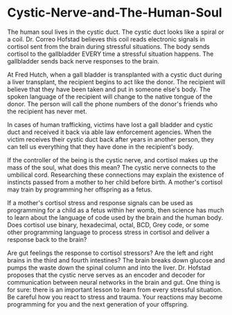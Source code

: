 # Cystic-Nerve-and-The-Human-Soul
The human soul lives in the cystic duct. The cystic duct looks like a spiral or a coil. Dr. Correo Hofstad believes this coil reads electronic signals in cortisol sent from the brain during stressful situations. The body sends cortisol to the gallbladder EVERY time a stressful situation happens. The gallbladder sends back nerve responses to the brain.  

At Fred Hutch, when a gall bladder is transplanted with a cystic duct during a liver transplant, the recipient begins to act like the donor. The recipient will believe that they have been taken and put in someone else's body.  The spoken language of the recipient will change to the native tongue of the donor. The person will call the phone numbers of the donor's friends who the recipient has never met.   

In cases of human trafficking, victims have lost a gall bladder and cystic duct and received it back via able law enforcement agencies. When the victim receives their cystic duct back after years in another person, they can tell us everything that they have done in the recipient's body.  

If the controller of the being is the cystic nerve, and cortisol makes up the mass of the soul, what does this mean? The cystic nerve connects to the umbilical cord. Researching these connections may explain the existence of instincts passed from a mother to her child before birth. A mother's cortisol may train by programming her offspring as a fetus.  

If a mother's cortisol stress and response signals can be used as programming for a child as a fetus within her womb, then science has much to learn about the language of code used by the brain and the human body. Does cortisol use binary, hexadecimal, octal, BCD, Grey code, or some other programming language to process stress in cortisol and deliver a response back to the brain?  

Are gut feelings the response to cortisol stressors? Are the left and right brains in the third and fourth intestines? The brain breaks down glucose and pumps the waste down the spinal column and into the liver. Dr. Hofstad proposes that the cystic nerve serves as an encoder and decoder for communication between neural networks in the brain and gut. One thing is for sure: there is an important lesson to learn from every stressful situation. Be careful how you react to stress and trauma. Your reactions may become programming for you and the next generation of your offspring.
